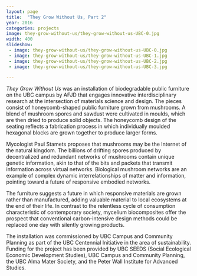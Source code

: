 ```yaml
---
layout: page
title:  "They Grow Without Us, Part 2"
year: 2016
categories: projects
image: they-grow-without-us/they-grow-without-us-UBC-0.jpg
width: 400
slideshow:
 - image: they-grow-without-us/they-grow-without-us-UBC-0.jpg
 - image: they-grow-without-us/they-grow-without-us-UBC-1.jpg
 - image: they-grow-without-us/they-grow-without-us-UBC-2.jpg
 - image: they-grow-without-us/they-grow-without-us-UBC-3.jpg

---
```


*They Grow Without Us* was an installation of biodegradable public furniture on the UBC campus by AFJD that engages innovative interdisciplinary research at the intersection of materials science and design. The pieces consist of honeycomb-shaped public furniture grown from mushrooms. A blend of mushroom spores and sawdust were cultivated in moulds, which are then dried to produce solid objects. The honeycomb design of the seating reflects a fabrication process in which individually moulded hexagonal blocks are grown together to produce larger forms. 

Mycologist Paul Stamets proposes that mushrooms may be the Internet of the natural kingdom. The billions of drifting spores produced by decentralized and redundant networks of mushrooms contain unique genetic information, akin to that of the bits and packets that transmit information across virtual networks. Biological mushroom networks are an example of complex dynamic interrelationships of matter and information, pointing toward a future of responsive embodied networks.

The furniture suggests a future in which responsive materials are grown rather than manufactured, adding valuable material to local ecosystems at the end of their life. In contrast to the relentless cycle of consumption characteristic of contemporary society, mycelium biocomposites offer the prospect that conventional carbon-intensive design methods could be replaced one day with silently growing products. 

The installation was commissioned by UBC Campus and Community Planning as part of the UBC Centennial Initiative in the area of sustainability. Funding for the project has been provided by UBC SEEDS (Social Ecological Economic Development Studies), UBC Campus and Community Planning, the UBC Alma Mater Society, and the Peter Wall Institute for Advanced Studies. 